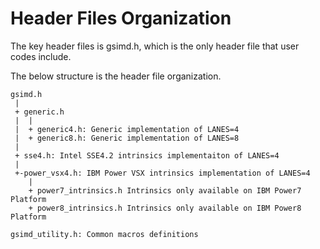 # Header Files Organization

The key header files is gsimd.h, which is the only header file that user codes include.

The below structure is the header file organization.
```
gsimd.h
 |
 + generic.h
 |  |
 |  + generic4.h: Generic implementation of LANES=4 
 |  + generic8.h: Generic implementation of LANES=8
 |  
 + sse4.h: Intel SSE4.2 intrinsics implementaiton of LANES=4 
 |
 +-power_vsx4.h: IBM Power VSX intrinsics implementation of LANES=4
    |
    + power7_intrinsics.h Intrinsics only available on IBM Power7 Platform
    + power8_intrinsics.h Intrinsics only available on IBM Power8 Platform

gsimd_utility.h: Common macros definitions
```
